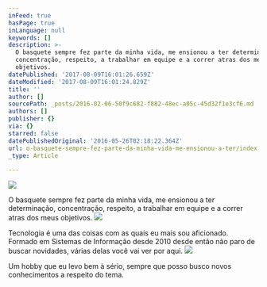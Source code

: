 ```yaml
---
inFeed: true
hasPage: true
inLanguage: null
keywords: []
description: >-
  O basquete sempre fez parte da minha vida, me ensionou a ter determinação,
  concentração, respeito, a trabalhar em equipe e a correr atras dos meus
  objetivos.
datePublished: '2017-08-09T16:01:26.659Z'
dateModified: '2017-08-09T16:01:24.829Z'
title: ''
author: []
sourcePath: _posts/2016-02-06-50f9c682-f882-48ec-a05c-45d32f1e3cf6.md
authors: []
publisher: {}
via: {}
starred: false
datePublishedOriginal: '2016-05-26T02:18:22.364Z'
url: o-basquete-sempre-fez-parte-da-minha-vida-me-ensionou-a-ter/index.html
_type: Article

---
```

![](https://the-grid-user-content.s3-us-west-2.amazonaws.com/e221f897-0f82-4dd5-9127-1cdce72906d6.png)

O basquete sempre fez parte da minha vida, me ensionou a ter determinação, concentração, respeito, a trabalhar em equipe e a correr atras dos meus objetivos.
![](https://the-grid-user-content.s3-us-west-2.amazonaws.com/f961556c-1d16-418b-a020-1cea0380127b.png)

Tecnologia é uma das coisas com as quais eu mais sou aficionado. Formado em Sistemas de Informação desde 2010 desde então não paro de buscar novidades, várias delas você vai ver por aqui.
![](https://the-grid-user-content.s3-us-west-2.amazonaws.com/c505e359-b632-431d-abb2-10e63dae06d6.png)

Um hobby que eu levo bem à sério, sempre que posso busco novos conhecimentos a respeito do tema.